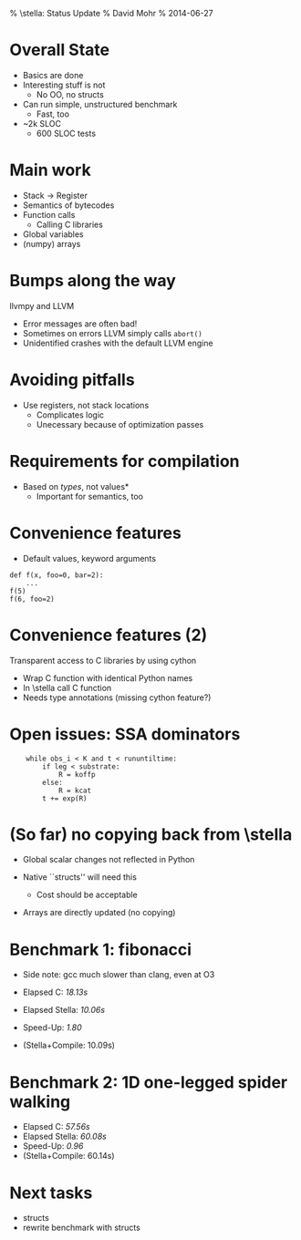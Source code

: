 % \stella: Status Update
% David Mohr
% 2014-06-27

# Overall State

* Basics are done
* Interesting stuff is not
    * No OO, no structs
* Can run simple, unstructured benchmark
    * Fast, too
* ~2k SLOC
    * 600 SLOC tests

# Main work

* Stack -> Register
* Semantics of bytecodes
* Function calls
    * Calling C libraries
* Global variables
* (numpy) arrays

# Bumps along the way

llvmpy and LLVM
* Error messages are often bad!
* Sometimes on errors LLVM simply calls `abort()`
* Unidentified crashes with the default LLVM engine

# Avoiding pitfalls

* Use registers, not stack locations
    * Complicates logic
    * Unecessary because of optimization passes

# Requirements for compilation

* Based on *types*, not values*
    * Important for semantics, too

# Convenience features

* Default values, keyword arguments

~~~{.python}
def f(x, foo=0, bar=2):
    ...
f(5)
f(6, foo=2)
~~~

# Convenience features (2)

Transparent access to C libraries by using cython

* Wrap C function with identical Python names
* In \stella call C function
* Needs type annotations (missing cython feature?)

# Open issues: SSA dominators

~~~{.python}
    while obs_i < K and t < rununtiltime:
        if leg < substrate:
            R = koffp
        else:
            R = kcat
        t += exp(R)
~~~

# (So far) no copying back from \stella

* Global scalar changes not reflected in Python
* Native ``structs'' will need this
    * Cost should be acceptable

* Arrays are directly updated (no copying)

# Benchmark 1: fibonacci

* Side note: gcc much slower than clang, even at O3

* Elapsed C: *18.13s*
* Elapsed Stella: *10.06s*
* Speed-Up: *1.80*
* (Stella+Compile: 10.09s)

# Benchmark 2: 1D one-legged spider walking

* Elapsed C: *57.56s*
* Elapsed Stella: *60.08s*
* Speed-Up: *0.96*
* (Stella+Compile: 60.14s)

# Next tasks

* structs
* rewrite benchmark with structs
